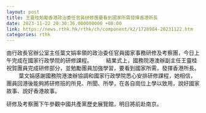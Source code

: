 ```yaml
---
layout: post
title: 王靈桂勉勵香港政治委任官員研修團要看到國家所需發揮香港所長
date: 2023-11-22 20:30:36.000000000 +08:00
link: https://news.rthk.hk/rthk/ch/component/k2/1728984-20231122.htm
categories: rthk
---
```


由行政長官辦公室主任葉文娟率領的政治委任官員國家事務研修及考察團，今日上午完成在國家行政學院的研修課程。
　　 
結業式上，國務院港澳辦副主任王靈桂祝賀團員完成研修部分，並勉勵團員加強學習，要看到國家所需，發揮香港所長。
　　 
葉文娟感謝國務院港澳辦協調和國家行政學院悉心安排研修課程，她相信，團員回港後能夠將研修班的所見、所聞、所學，在各自崗位上學以致用，說好國家故事、說好香港故事。

研修及考察團下午參觀中國共產黨歷史展覽館，明日將前赴南京。
